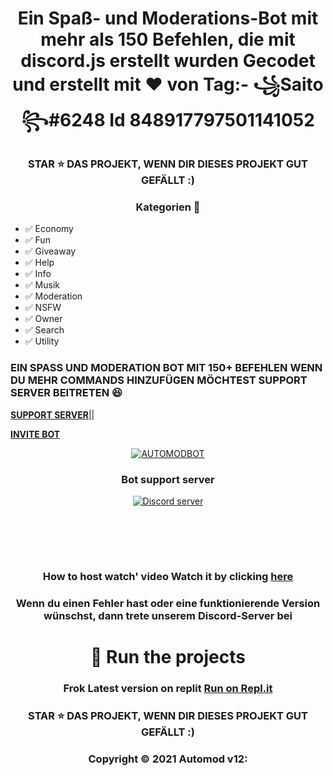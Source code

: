 <h1 align='center'> Ein Spaß- und Moderations-Bot mit mehr als 150 Befehlen, die mit discord.js erstellt wurden 
 Gecodet und erstellt mit ❤ von Tag:- ꧁Saito꧂#6248 
Id 848917797501141052 </h1> 


<h3 align='center'> STAR ⭐ DAS PROJEKT, WENN DIR DIESES PROJEKT GUT GEFÄLLT :) </h3>

 <h3 align='center'> Kategorien 📑 </h3>


- ✅ Economy
- ✅ Fun
- ✅ Giveaway
- ✅ Help
- ✅ Info
- ✅ Musik
- ✅ Moderation
- ✅ NSFW
- ✅ Owner
- ✅ Search
- ✅ Utility

 


   
<h3> EIN SPASS UND MODERATION BOT MIT 150+ BEFEHLEN
WENN DU MEHR COMMANDS HINZUFÜGEN MÖCHTEST SUPPORT SERVER BEITRETEN 😆 </h3>
<div align="center"> <a href="https://top.gg/bot/744597377406599188">
<!-- <img src="https://top.gg/api/widget/744597377406599188.svg"/></a>  -->
</div>

**[SUPPORT SERVER](https://dsc.gg/infinity-support)**||

**[INVITE BOT](https://dsc.gg/infinity.net)**



<div align="center"><a href="https://dsc.gg/infinity.net"> 
    <img src="https://cdn.discordapp.com/attachments/824976037578014730/834743546417381414/350kb_1.gif" alt="AUTOMODBOT" />
</a> </div>

<h3 align='center'> Bot support server </h3>
<div align="center"> <a href="https://dsc.gg/infinity-support"><img src="https://img.shields.io/discord/857622993702486067?label=discord&logo=Discord&style=for-the-badge" alt="Discord server" /></a><div align="center">

<br><br>

</div>


<div align="center">

</a>

<!-- <img alt="YouTube Channel Subscribers" src="https://img.shields.io/youtube/channel/subscribers/UCEz62e3PmjcghMTU1O0U6EQ?color=red&label=YOUTUBE&logo=YOUTUBE&logoColor=red&style=for-the-badge"> -->
 </div>

 <br>
<!-- <div align="center"> <h3> Tutorial </h3> -->

 <!-- <h3 align='center'> Tutorial has been uploaded on YouTube </h3>  -->

<!-- ###  Full setup [here](https://youtu.be/IX4DZq7iVf4)  -->

### How to host watch' video  Watch it by clicking [here](https://youtu.be/NlCufWQUL54)

<h3  align='center'>Wenn du einen Fehler hast oder eine funktionierende Version wünschst, dann trete unserem Discord-Server bei</h3>

<h1 align='center'> 💨 Run the projects  </h1>
 

### Frok Latest version on replit [Run on Repl.it](https://replit.com/@Khanmanan/automod-bot-10) 

### STAR ⭐ DAS PROJEKT, WENN DIR DIESES PROJEKT GUT GEFÄLLT :)
### Copyright ©️ 2021 Automod v12:
